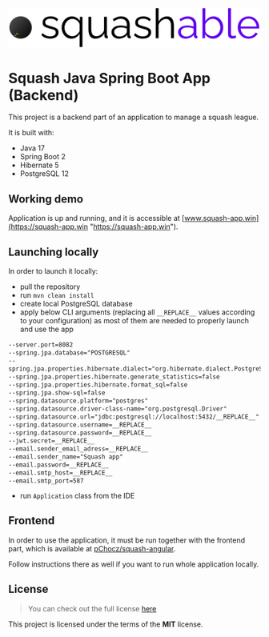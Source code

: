 ![Squash logo](src/main/resources/static/squash_logo.svg "Squash logo")

# Squash Java Spring Boot App (Backend)

This project is a backend part of an application to manage a squash league.

It is built with:

* Java 17
* Spring Boot 2
* Hibernate 5
* PostgreSQL 12


## Working demo

Application is up and running, and it is accessible at 
[www.squash-app.win](https://squash-app.win "https://squash-app.win").


## Launching locally

In order to launch it locally:

* pull the repository
* run `mvn clean install`
* create local PostgreSQL database
* apply below CLI arguments (replacing all `__REPLACE__` values according to your configuration) as most of them are needed to properly launch and use the app
```
--server.port=8082
--spring.jpa.database="POSTGRESQL"
--spring.jpa.properties.hibernate.dialect="org.hibernate.dialect.PostgreSQLDialect"
--spring.jpa.properties.hibernate.generate_statistics=false
--spring.jpa.properties.hibernate.format_sql=false
--spring.jpa.show-sql=false
--spring.datasource.platform="postgres"
--spring.datasource.driver-class-name="org.postgresql.Driver"
--spring.datasource.url="jdbc:postgresql://localhost:5432/__REPLACE__"
--spring.datasource.username=__REPLACE__
--spring.datasource.password=__REPLACE__
--jwt.secret=__REPLACE__
--email.sender_email_adress=__REPLACE__
--email.sender_name="Squash app"
--email.password=__REPLACE__
--email.smtp_host=__REPLACE__
--email.smtp_port=587
```
* run `Application` class from the IDE


## Frontend

In order to use the application, it must be run together with the frontend part, 
which is available at 
[pChocz/squash-angular](https://github.com/pChocz/squash-angular "https://github.com/pChocz/squash-angular").

Follow instructions there as well if you want to run whole application locally.


## License

>You can check out the full license [here](https://github.com/pChocz/squash-rest-api/blob/master/LICENSE)

This project is licensed under the terms of the **MIT** license.
